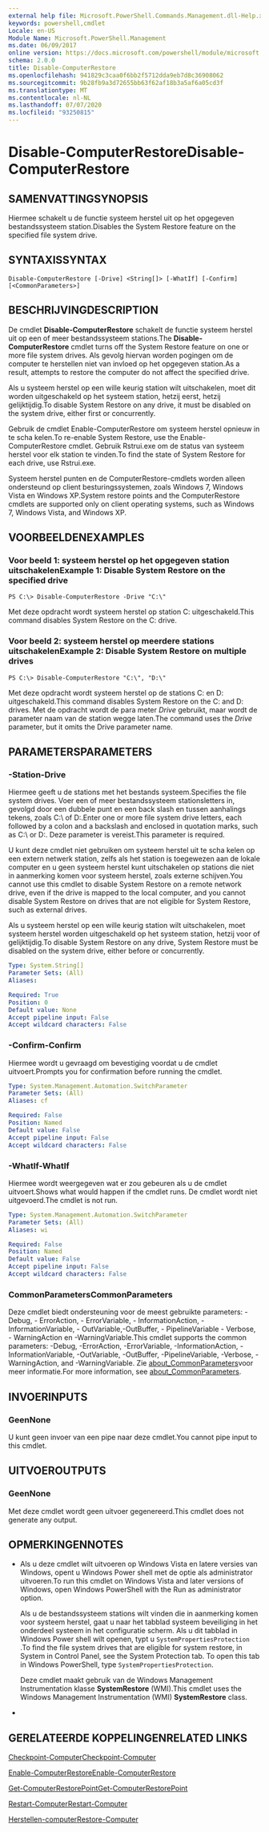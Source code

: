 ```yaml
---
external help file: Microsoft.PowerShell.Commands.Management.dll-Help.xml
keywords: powershell,cmdlet
Locale: en-US
Module Name: Microsoft.PowerShell.Management
ms.date: 06/09/2017
online version: https://docs.microsoft.com/powershell/module/microsoft.powershell.management/disable-computerrestore?view=powershell-5.1&WT.mc_id=ps-gethelp
schema: 2.0.0
title: Disable-ComputerRestore
ms.openlocfilehash: 941829c3caa0f6bb2f5712dda9eb7d8c36908062
ms.sourcegitcommit: 9b28fb9a3d72655bb63f62af18b3a5af6a05cd3f
ms.translationtype: MT
ms.contentlocale: nl-NL
ms.lasthandoff: 07/07/2020
ms.locfileid: "93250815"
---
```

# <span data-ttu-id="77c75-103">Disable-ComputerRestore</span><span class="sxs-lookup"><span data-stu-id="77c75-103">Disable-ComputerRestore</span></span>

## <span data-ttu-id="77c75-104">SAMENVATTING</span><span class="sxs-lookup"><span data-stu-id="77c75-104">SYNOPSIS</span></span>
<span data-ttu-id="77c75-105">Hiermee schakelt u de functie systeem herstel uit op het opgegeven bestandssysteem station.</span><span class="sxs-lookup"><span data-stu-id="77c75-105">Disables the System Restore feature on the specified file system drive.</span></span>

## <span data-ttu-id="77c75-106">SYNTAXIS</span><span class="sxs-lookup"><span data-stu-id="77c75-106">SYNTAX</span></span>

```
Disable-ComputerRestore [-Drive] <String[]> [-WhatIf] [-Confirm] [<CommonParameters>]
```

## <span data-ttu-id="77c75-107">BESCHRIJVING</span><span class="sxs-lookup"><span data-stu-id="77c75-107">DESCRIPTION</span></span>
<span data-ttu-id="77c75-108">De cmdlet **Disable-ComputerRestore** schakelt de functie systeem herstel uit op een of meer bestandssysteem stations.</span><span class="sxs-lookup"><span data-stu-id="77c75-108">The **Disable-ComputerRestore** cmdlet turns off the System Restore feature on one or more file system drives.</span></span>
<span data-ttu-id="77c75-109">Als gevolg hiervan worden pogingen om de computer te herstellen niet van invloed op het opgegeven station.</span><span class="sxs-lookup"><span data-stu-id="77c75-109">As a result, attempts to restore the computer do not affect the specified drive.</span></span>

<span data-ttu-id="77c75-110">Als u systeem herstel op een wille keurig station wilt uitschakelen, moet dit worden uitgeschakeld op het systeem station, hetzij eerst, hetzij gelijktijdig.</span><span class="sxs-lookup"><span data-stu-id="77c75-110">To disable System Restore on any drive, it must be disabled on the system drive, either first or concurrently.</span></span>

<span data-ttu-id="77c75-111">Gebruik de cmdlet Enable-ComputerRestore om systeem herstel opnieuw in te scha kelen.</span><span class="sxs-lookup"><span data-stu-id="77c75-111">To re-enable System Restore, use the Enable-ComputerRestore cmdlet.</span></span>
<span data-ttu-id="77c75-112">Gebruik Rstrui.exe om de status van systeem herstel voor elk station te vinden.</span><span class="sxs-lookup"><span data-stu-id="77c75-112">To find the state of System Restore for each drive, use Rstrui.exe.</span></span>

<span data-ttu-id="77c75-113">Systeem herstel punten en de ComputerRestore-cmdlets worden alleen ondersteund op client besturingssystemen, zoals Windows 7, Windows Vista en Windows XP.</span><span class="sxs-lookup"><span data-stu-id="77c75-113">System restore points and the ComputerRestore cmdlets are supported only on client operating systems, such as Windows 7, Windows Vista, and Windows XP.</span></span>

## <span data-ttu-id="77c75-114">VOORBEELDEN</span><span class="sxs-lookup"><span data-stu-id="77c75-114">EXAMPLES</span></span>

### <span data-ttu-id="77c75-115">Voor beeld 1: systeem herstel op het opgegeven station uitschakelen</span><span class="sxs-lookup"><span data-stu-id="77c75-115">Example 1: Disable System Restore on the specified drive</span></span>

```
PS C:\> Disable-ComputerRestore -Drive "C:\"
```

<span data-ttu-id="77c75-116">Met deze opdracht wordt systeem herstel op station C: uitgeschakeld.</span><span class="sxs-lookup"><span data-stu-id="77c75-116">This command disables System Restore on the C: drive.</span></span>

### <span data-ttu-id="77c75-117">Voor beeld 2: systeem herstel op meerdere stations uitschakelen</span><span class="sxs-lookup"><span data-stu-id="77c75-117">Example 2: Disable System Restore on multiple drives</span></span>

```
PS C:\> Disable-ComputerRestore "C:\", "D:\"
```

<span data-ttu-id="77c75-118">Met deze opdracht wordt systeem herstel op de stations C: en D: uitgeschakeld.</span><span class="sxs-lookup"><span data-stu-id="77c75-118">This command disables System Restore on the C: and D: drives.</span></span>
<span data-ttu-id="77c75-119">Met de opdracht wordt de para meter *Drive* gebruikt, maar wordt de parameter naam van de station wegge laten.</span><span class="sxs-lookup"><span data-stu-id="77c75-119">The command uses the *Drive* parameter, but it omits the Drive parameter name.</span></span>

## <span data-ttu-id="77c75-120">PARAMETERS</span><span class="sxs-lookup"><span data-stu-id="77c75-120">PARAMETERS</span></span>

### <span data-ttu-id="77c75-121">-Station</span><span class="sxs-lookup"><span data-stu-id="77c75-121">-Drive</span></span>
<span data-ttu-id="77c75-122">Hiermee geeft u de stations met het bestands systeem.</span><span class="sxs-lookup"><span data-stu-id="77c75-122">Specifies the file system drives.</span></span>
<span data-ttu-id="77c75-123">Voer een of meer bestandssysteem stationsletters in, gevolgd door een dubbele punt en een back slash en tussen aanhalings tekens, zoals C:\ of D:\.</span><span class="sxs-lookup"><span data-stu-id="77c75-123">Enter one or more file system drive letters, each followed by a colon and a backslash and enclosed in quotation marks, such as C:\ or D:\.</span></span>
<span data-ttu-id="77c75-124">Deze parameter is vereist.</span><span class="sxs-lookup"><span data-stu-id="77c75-124">This parameter is required.</span></span>

<span data-ttu-id="77c75-125">U kunt deze cmdlet niet gebruiken om systeem herstel uit te scha kelen op een extern netwerk station, zelfs als het station is toegewezen aan de lokale computer en u geen systeem herstel kunt uitschakelen op stations die niet in aanmerking komen voor systeem herstel, zoals externe schijven.</span><span class="sxs-lookup"><span data-stu-id="77c75-125">You cannot use this cmdlet to disable System Restore on a remote network drive, even if the drive is mapped to the local computer, and you cannot disable System Restore on drives that are not eligible for System Restore, such as external drives.</span></span>

<span data-ttu-id="77c75-126">Als u systeem herstel op een wille keurig station wilt uitschakelen, moet systeem herstel worden uitgeschakeld op het systeem station, hetzij voor of gelijktijdig.</span><span class="sxs-lookup"><span data-stu-id="77c75-126">To disable System Restore on any drive, System Restore must be disabled on the system drive, either before or concurrently.</span></span>

```yaml
Type: System.String[]
Parameter Sets: (All)
Aliases:

Required: True
Position: 0
Default value: None
Accept pipeline input: False
Accept wildcard characters: False
```

### <span data-ttu-id="77c75-127">-Confirm</span><span class="sxs-lookup"><span data-stu-id="77c75-127">-Confirm</span></span>
<span data-ttu-id="77c75-128">Hiermee wordt u gevraagd om bevestiging voordat u de cmdlet uitvoert.</span><span class="sxs-lookup"><span data-stu-id="77c75-128">Prompts you for confirmation before running the cmdlet.</span></span>

```yaml
Type: System.Management.Automation.SwitchParameter
Parameter Sets: (All)
Aliases: cf

Required: False
Position: Named
Default value: False
Accept pipeline input: False
Accept wildcard characters: False
```

### <span data-ttu-id="77c75-129">-WhatIf</span><span class="sxs-lookup"><span data-stu-id="77c75-129">-WhatIf</span></span>
<span data-ttu-id="77c75-130">Hiermee wordt weergegeven wat er zou gebeuren als u de cmdlet uitvoert.</span><span class="sxs-lookup"><span data-stu-id="77c75-130">Shows what would happen if the cmdlet runs.</span></span>
<span data-ttu-id="77c75-131">De cmdlet wordt niet uitgevoerd.</span><span class="sxs-lookup"><span data-stu-id="77c75-131">The cmdlet is not run.</span></span>

```yaml
Type: System.Management.Automation.SwitchParameter
Parameter Sets: (All)
Aliases: wi

Required: False
Position: Named
Default value: False
Accept pipeline input: False
Accept wildcard characters: False
```

### <span data-ttu-id="77c75-132">CommonParameters</span><span class="sxs-lookup"><span data-stu-id="77c75-132">CommonParameters</span></span>
<span data-ttu-id="77c75-133">Deze cmdlet biedt ondersteuning voor de meest gebruikte parameters: -Debug, - ErrorAction, - ErrorVariable, - InformationAction, -InformationVariable, - OutVariable,-OutBuffer, - PipelineVariable - Verbose, - WarningAction en -WarningVariable.</span><span class="sxs-lookup"><span data-stu-id="77c75-133">This cmdlet supports the common parameters: -Debug, -ErrorAction, -ErrorVariable, -InformationAction, -InformationVariable, -OutVariable, -OutBuffer, -PipelineVariable, -Verbose, -WarningAction, and -WarningVariable.</span></span> <span data-ttu-id="77c75-134">Zie [about_CommonParameters](https://go.microsoft.com/fwlink/?LinkID=113216)voor meer informatie.</span><span class="sxs-lookup"><span data-stu-id="77c75-134">For more information, see [about_CommonParameters](https://go.microsoft.com/fwlink/?LinkID=113216).</span></span>

## <span data-ttu-id="77c75-135">INVOER</span><span class="sxs-lookup"><span data-stu-id="77c75-135">INPUTS</span></span>

### <span data-ttu-id="77c75-136">Geen</span><span class="sxs-lookup"><span data-stu-id="77c75-136">None</span></span>
<span data-ttu-id="77c75-137">U kunt geen invoer van een pipe naar deze cmdlet.</span><span class="sxs-lookup"><span data-stu-id="77c75-137">You cannot pipe input to this cmdlet.</span></span>

## <span data-ttu-id="77c75-138">UITVOER</span><span class="sxs-lookup"><span data-stu-id="77c75-138">OUTPUTS</span></span>

### <span data-ttu-id="77c75-139">Geen</span><span class="sxs-lookup"><span data-stu-id="77c75-139">None</span></span>
<span data-ttu-id="77c75-140">Met deze cmdlet wordt geen uitvoer gegenereerd.</span><span class="sxs-lookup"><span data-stu-id="77c75-140">This cmdlet does not generate any output.</span></span>

## <span data-ttu-id="77c75-141">OPMERKINGEN</span><span class="sxs-lookup"><span data-stu-id="77c75-141">NOTES</span></span>

* <span data-ttu-id="77c75-142">Als u deze cmdlet wilt uitvoeren op Windows Vista en latere versies van Windows, opent u Windows Power shell met de optie als administrator uitvoeren.</span><span class="sxs-lookup"><span data-stu-id="77c75-142">To run this cmdlet on Windows Vista and later versions of Windows, open Windows PowerShell with the Run as administrator option.</span></span>

  <span data-ttu-id="77c75-143">Als u de bestandssysteem stations wilt vinden die in aanmerking komen voor systeem herstel, gaat u naar het tabblad systeem beveiliging in het onderdeel systeem in het configuratie scherm. Als u dit tabblad in Windows Power shell wilt openen, typt u `SystemPropertiesProtection` .</span><span class="sxs-lookup"><span data-stu-id="77c75-143">To find the file system drives that are eligible for system restore, in System in Control Panel, see the System Protection tab. To open this tab in Windows PowerShell, type `SystemPropertiesProtection`.</span></span>

  <span data-ttu-id="77c75-144">Deze cmdlet maakt gebruik van de Windows Management Instrumentation klasse **SystemRestore** (WMI).</span><span class="sxs-lookup"><span data-stu-id="77c75-144">This cmdlet uses the Windows Management Instrumentation (WMI) **SystemRestore** class.</span></span>

*

## <span data-ttu-id="77c75-145">GERELATEERDE KOPPELINGEN</span><span class="sxs-lookup"><span data-stu-id="77c75-145">RELATED LINKS</span></span>

[<span data-ttu-id="77c75-146">Checkpoint-Computer</span><span class="sxs-lookup"><span data-stu-id="77c75-146">Checkpoint-Computer</span></span>](Checkpoint-Computer.md)

[<span data-ttu-id="77c75-147">Enable-ComputerRestore</span><span class="sxs-lookup"><span data-stu-id="77c75-147">Enable-ComputerRestore</span></span>](Enable-ComputerRestore.md)

[<span data-ttu-id="77c75-148">Get-ComputerRestorePoint</span><span class="sxs-lookup"><span data-stu-id="77c75-148">Get-ComputerRestorePoint</span></span>](Get-ComputerRestorePoint.md)

[<span data-ttu-id="77c75-149">Restart-Computer</span><span class="sxs-lookup"><span data-stu-id="77c75-149">Restart-Computer</span></span>](Restart-Computer.md)

[<span data-ttu-id="77c75-150">Herstellen-computer</span><span class="sxs-lookup"><span data-stu-id="77c75-150">Restore-Computer</span></span>](Restore-Computer.md)

